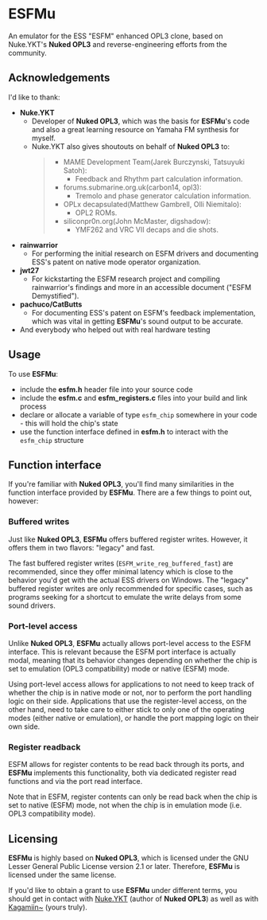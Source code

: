# ESFMu

An emulator for the ESS "ESFM" enhanced OPL3 clone, based on Nuke.YKT's **Nuked OPL3** and reverse-engineering efforts from the community.

## Acknowledgements

I'd like to thank:

- **Nuke.YKT**
  - Developer of **Nuked OPL3**, which was the basis for **ESFMu**'s code and also a great learning resource on Yamaha FM synthesis for myself.
  - Nuke.YKT also gives shoutouts on behalf of **Nuked OPL3** to:
    >- MAME Development Team(Jarek Burczynski, Tatsuyuki Satoh):
    >    - Feedback and Rhythm part calculation information.
    >- forums.submarine.org.uk(carbon14, opl3):
    >    - Tremolo and phase generator calculation information.
    >- OPLx decapsulated(Matthew Gambrell, Olli Niemitalo):
    >    - OPL2 ROMs.
    >- siliconpr0n.org(John McMaster, digshadow):
    >    - YMF262 and VRC VII decaps and die shots.
- **rainwarrior**
  - For performing the initial research on ESFM drivers and documenting ESS's patent on native mode operator organization.
- **jwt27**
  - For kickstarting the ESFM research project and compiling rainwarrior's findings and more in an accessible document ("ESFM Demystified").
- **pachuco/CatButts**
  - For documenting ESS's patent on ESFM's feedback implementation, which was vital in getting **ESFMu**'s sound output to be accurate.
- And everybody who helped out with real hardware testing

## Usage

To use **ESFMu**:

- include the **esfm.h** header file into your source code
- include the **esfm.c** and **esfm_registers.c** files into your build and link process
- declare or allocate a variable of type `esfm_chip` somewhere in your code - this will hold the chip's state
- use the function interface defined in **esfm.h** to interact with the `esfm_chip` structure

## Function interface

If you're familiar with **Nuked OPL3**, you'll find many similarities in the function interface provided by **ESFMu**. There are a few things to point out, however:

### Buffered writes

Just like **Nuked OPL3**, **ESFMu** offers buffered register writes. However, it offers them in two flavors: "legacy" and fast.

The fast buffered register writes (`ESFM_write_reg_buffered_fast`) are recommended, since they offer minimal latency which is close to the behavior you'd get with the actual ESS drivers on Windows. The "legacy" buffered register writes are only recommended for specific cases, such as programs seeking for a shortcut to emulate the write delays from some sound drivers.

### Port-level access

Unlike **Nuked OPL3**, **ESFMu** actually allows port-level access to the ESFM interface. This is relevant because the ESFM port interface is actually modal, meaning that its behavior changes depending on whether the chip is set to emulation (OPL3 compatibility) mode or native (ESFM) mode.

Using port-level access allows for applications to not need to keep track of whether the chip is in native mode or not, nor to perform the port handling logic on their side. Applications that use the register-level access, on the other hand, need to take care to either stick to only one of the operating modes (either native or emulation), or handle the port mapping logic on their own side.

### Register readback

ESFM allows for register contents to be read back through its ports, and **ESFMu** implements this functionality, both via dedicated register read functions and via the port read interface.

Note that in ESFM, register contents can only be read back when the chip is set to native (ESFM) mode, not when the chip is in emulation mode (i.e. OPL3 compatibility mode).

## Licensing

**ESFMu** is highly based on **Nuked OPL3**, which is licensed under the GNU Lesser General Public License version 2.1 or later. Therefore, **ESFMu** is licensed under the same license.

If you'd like to obtain a grant to use **ESFMu** under different terms, you should get in contact with [Nuke.YKT](https://github.com/nukeykt) (author of **Nuked OPL3**) as well as with [Kagamiin~](https://github.com/Kagamiin) (yours truly).
